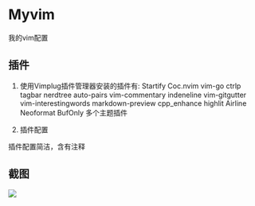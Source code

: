 # Myvim

我的vim配置


## 插件

1. 使用Vimplug插件管理器安装的插件有:
	Startify
	Coc.nvim
	vim-go
	ctrlp
	tagbar
	nerdtree
	auto-pairs
	vim-commentary
	indeneline
	vim-gitgutter
	vim-interestingwords
	markdown-preview
	cpp_enhance highlit
	Airline
	Neoformat
	BufOnly	
	多个主题插件

2. 插件配置

插件配置简洁，含有注释

## 截图

![](https://gitee.com/humanclouds/myvim/blob/master/img/1.png)
